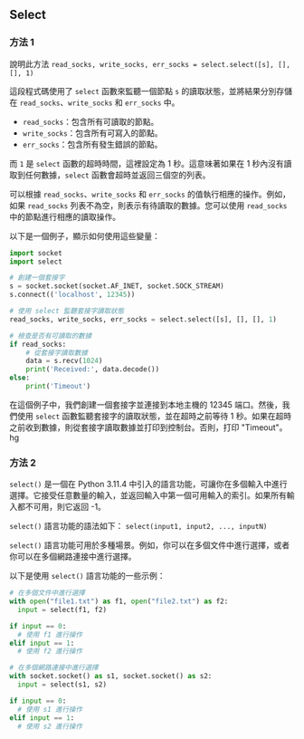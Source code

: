 
## Select
### 方法 1
說明此方法
    `read_socks, write_socks, err_socks = select.select([s], [], [], 1)`

這段程式碼使用了 `select` 函數來監聽一個節點 `s` 的讀取狀態，並將結果分別存儲在 `read_socks`、`write_socks` 和 `err_socks` 中。

- `read_socks`：包含所有可讀取的節點。
- `write_socks`：包含所有可寫入的節點。
- `err_socks`：包含所有發生錯誤的節點。

而 `1` 是 `select` 函數的超時時間，這裡設定為 1 秒。這意味著如果在 1 秒內沒有讀取到任何數據，`select` 函數會超時並返回三個空的列表。

可以根據 `read_socks`、`write_socks` 和 `err_socks` 的值執行相應的操作。例如，如果 `read_socks` 列表不為空，則表示有待讀取的數據。您可以使用 `read_socks` 中的節點進行相應的讀取操作。

以下是一個例子，顯示如何使用這些變量：

```python
import socket
import select

# 創建一個套接字
s = socket.socket(socket.AF_INET, socket.SOCK_STREAM)
s.connect(('localhost', 12345))

# 使用 select 監聽套接字讀取狀態
read_socks, write_socks, err_socks = select.select([s], [], [], 1)

# 檢查是否有可讀取的數據
if read_socks:
    # 從套接字讀取數據
    data = s.recv(1024)
    print('Received:', data.decode())
else:
    print('Timeout')
```

在這個例子中，我們創建一個套接字並連接到本地主機的 12345 端口。然後，我們使用 `select` 函數監聽套接字的讀取狀態，並在超時之前等待 1 秒。如果在超時之前收到數據，則從套接字讀取數據並打印到控制台。否則，打印 "Timeout"。hg

### 方法 2
`select()` 是一個在 Python 3.11.4 中引入的語言功能，可讓你在多個輸入中進行選擇。它接受任意數量的輸入，並返回輸入中第一個可用輸入的索引。如果所有輸入都不可用，則它返回 -1。

`select()` 語言功能的語法如下：
`select(input1, input2, ..., inputN)`

`select()` 語言功能可用於多種場景。例如，你可以在多個文件中進行選擇，或者你可以在多個網路連接中進行選擇。

以下是使用 `select()` 語言功能的一些示例：
``` py
# 在多個文件中進行選擇
with open("file1.txt") as f1, open("file2.txt") as f2:
  input = select(f1, f2)

if input == 0:
  # 使用 f1 進行操作
elif input == 1:
  # 使用 f2 進行操作

# 在多個網路連接中進行選擇
with socket.socket() as s1, socket.socket() as s2:
  input = select(s1, s2)

if input == 0:
  # 使用 s1 進行操作
elif input == 1:
  # 使用 s2 進行操作
```